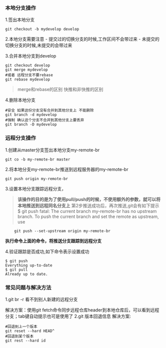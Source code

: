 ### 本地分支操作
1.签出本地分支
```
git checkout -b mydevelop develop
```
2.本地分支需要注意
    - 提交过的切换分支的时候,工作区间不会带过来
    - 未提交的切换分支的时候,未提交的会带过来
    
3.合并本地分支到develop
```
git checkout develop
git merge mydevelop
#或者 远程分支不要rebase
git rebase mydevelop 
```
> merge和rebase的区别 
> 快推和非快推的区别

4.删除本地分支
```
#安全 如果这份分支没有合并到其他分支上 不能删除
git branch -d mydevelop 
#强制 确认这个分支不合并到其他分支上要丢弃
git branch -D mydevelop
```
### 远程分支操作

1.创建从master分支签出本地分支my-remote-br
```
git co -b my-remote-br master
```
2.将本地分支my-remote-br推送到远程服务器的my-remote-br
```
git push origin my-remote-br

```
3.设置本地分支跟踪远程分支，
 > **该操作的目的是为了使用pull/push的时候，不使用额外的参数，就可以将
 > 本地推送到远程同名分支上**
 > 第2步推送成功后，再次推送,git会有如下提示
 > $ git push
 > fatal: The current branch my-remote-br has no upstream branch.
 > To push the current branch and set the remote as upstream, use

```
    git push --set-upstream origin my-remote-br
```
**执行命令上面的命令，将推送分支跟踪到远程分支**

4.验证跟踪是否成功,如下命令表示设置成功
```
$ git push
Everything up-to-date
$ git pull
Already up to date.
```
### 常见问题与解决方法
1.git br -r 看不到别人新建的远程分支

解决方案：使用git fetch命令同步远程仓库header到本地仓库后，可以看到远程分支；tab键自动提示也可是使用了
2.git 版本回退信息
解决方案:
```
#回退到上一个版本
git reset --hard HEAD^
#回退到某个版本
git rest --hard id
```
















